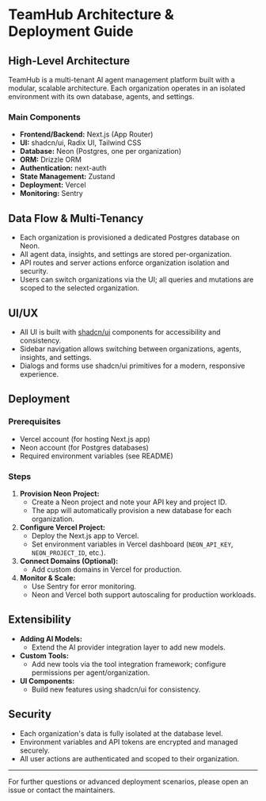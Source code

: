 # TeamHub Architecture & Deployment Guide

## High-Level Architecture

TeamHub is a multi-tenant AI agent management platform built with a modular, scalable architecture. Each organization operates in an isolated environment with its own database, agents, and settings.

### Main Components

- **Frontend/Backend:** Next.js (App Router)
- **UI:** shadcn/ui, Radix UI, Tailwind CSS
- **Database:** Neon (Postgres, one per organization)
- **ORM:** Drizzle ORM
- **Authentication:** next-auth
- **State Management:** Zustand
- **Deployment:** Vercel
- **Monitoring:** Sentry

## Data Flow & Multi-Tenancy

- Each organization is provisioned a dedicated Postgres database on Neon.
- All agent data, insights, and settings are stored per-organization.
- API routes and server actions enforce organization isolation and security.
- Users can switch organizations via the UI; all queries and mutations are scoped to the selected organization.

## UI/UX

- All UI is built with [shadcn/ui](https://ui.shadcn.com/) components for accessibility and consistency.
- Sidebar navigation allows switching between organizations, agents, insights, and settings.
- Dialogs and forms use shadcn/ui primitives for a modern, responsive experience.

## Deployment

### Prerequisites

- Vercel account (for hosting Next.js app)
- Neon account (for Postgres databases)
- Required environment variables (see README)

### Steps

1. **Provision Neon Project:**
   - Create a Neon project and note your API key and project ID.
   - The app will automatically provision a new database for each organization.
2. **Configure Vercel Project:**
   - Deploy the Next.js app to Vercel.
   - Set environment variables in Vercel dashboard (`NEON_API_KEY`, `NEON_PROJECT_ID`, etc.).
3. **Connect Domains (Optional):**
   - Add custom domains in Vercel for production.
4. **Monitor & Scale:**
   - Use Sentry for error monitoring.
   - Neon and Vercel both support autoscaling for production workloads.

## Extensibility

- **Adding AI Models:**
  - Extend the AI provider integration layer to add new models.
- **Custom Tools:**
  - Add new tools via the tool integration framework; configure permissions per agent/organization.
- **UI Components:**
  - Build new features using shadcn/ui for consistency.

## Security

- Each organization's data is fully isolated at the database level.
- Environment variables and API tokens are encrypted and managed securely.
- All user actions are authenticated and scoped to their organization.

---

For further questions or advanced deployment scenarios, please open an issue or contact the maintainers.
